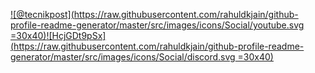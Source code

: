[![@tecnikpost](https://raw.githubusercontent.com/rahuldkjain/github-profile-readme-generator/master/src/images/icons/Social/youtube.svg =30x40)](https://www.youtube.com/@tecnikofficial)[![HcjGDt9pSx](https://raw.githubusercontent.com/rahuldkjain/github-profile-readme-generator/master/src/images/icons/Social/discord.svg =30x40)](https://discord.gg/d4NCDkyDMa)
